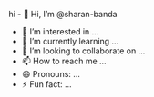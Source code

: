 hi - 👋 Hi, I’m @sharan-banda
- 👀 I’m interested in ...
- 🌱 I’m currently learning ...
- 💞️ I’m looking to collaborate on ...
- 📫 How to reach me ...
- 😄 Pronouns: ...
- ⚡ Fun fact: ...

<!---
sharan-banda/sharan-banda is a ✨ special ✨ repository because its `README.md` (this file) appears on your GitHub profile.
You can click the Preview link to take a look at your changes.
--->
